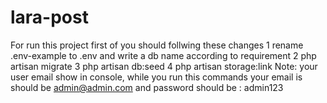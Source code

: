 # lara-post
For run this project first of you should follwing these changes  1 rename .env-example to .env and write a db name according  to requirement  2 php artisan migrate 3 php artisan db:seed 4 php artisan storage:link   Note:    your user email show in console, while you run this commands  your email is should be admin@admin.com and password should be : admin123
